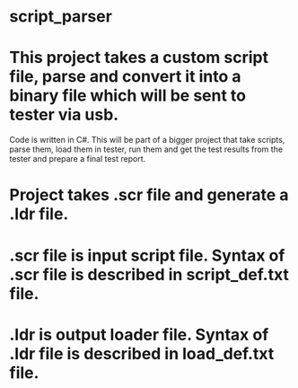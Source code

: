 # script_parser
# This project takes a custom script file, parse and convert it into a binary file which will be sent to tester via usb.
Code is written in C#. This will be part of a bigger project that take scripts, parse them, load them in tester, run 
them and get the test results from the tester and prepare a final test report.   
    
# Project takes .scr file and generate a .ldr file.

# .scr file is input script file. Syntax of .scr file is described in script_def.txt file.

# .ldr is output loader file. Syntax of .ldr file is described in load_def.txt file.  


